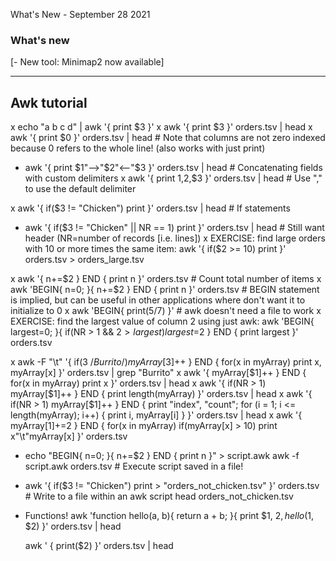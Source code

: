 What's New - September 28 2021

### What's new

[- New tool: Minimap2 now available]

---

## Awk tutorial

x echo "a b c d" | awk '{ print $3 }'
x awk '{ print $3 }' orders.tsv | head
x awk '{ print $0 }' orders.tsv | head  # Note that columns are not zero indexed because 0 refers to the whole line! (also works with just print)
* awk '{ print $1"-->"$2"<--"$3 }' orders.tsv | head  # Concatenating fields with custom delimiters
x awk '{ print $1,$2,$3 }' orders.tsv | head  # Use "," to use the default delimiter

x awk '{ if($3 != "Chicken") print }' orders.tsv | head  # If statements
* awk '{ if($3 != "Chicken" || NR == 1) print }' orders.tsv | head  # Still want header (NR=number of records [i.e. lines])
x EXERCISE: find large orders with 10 or more times the same item: awk '{ if($2 >= 10) print }' orders.tsv > orders_large.tsv

x awk '{ n+=$2 } END { print n }' orders.tsv  # Count total number of items
x awk 'BEGIN{ n=0; }{ n+=$2 } END { print n }' orders.tsv  # BEGIN statement is implied, but can be useful in other applications where don't want it to initialize to 0
x awk 'BEGIN{ print(5/7) }'  # awk doesn't need a file to work
x EXERCISE: find the largest value of column 2 using just awk: awk 'BEGIN{ largest=0; }{ if(NR > 1 && $2>largest)largest=$2 } END { print largest }' orders.tsv


x awk -F "\t" '{ if($3 ~ /Burrito/) myArray[$3]++ } END { for(x in myArray) print x, myArray[x] }' orders.tsv | grep "Burrito"
x awk '{ myArray[$1]++ } END { for(x in myArray) print x }' orders.tsv | head
x awk '{ if(NR > 1) myArray[$1]++ } END { print length(myArray) }' orders.tsv | head
x awk '{ if(NR > 1) myArray[$1]++ } END { print "index", "count"; for (i = 1; i <= length(myArray); i++) { print i, myArray[i] } }' orders.tsv | head
x awk '{ myArray[$1]+=$2 } END { for(x in myArray) if(myArray[x] > 10) print x"\t"myArray[x] }' orders.tsv


* echo "BEGIN{ n=0; }{ n+=\$2 } END { print n }" > script.awk
  awk -f script.awk orders.tsv    # Execute script saved in a file!
* awk '{ if($3 != "Chicken") print > "orders_not_chicken.tsv" }' orders.tsv   # Write to a file within an awk script
  head orders_not_chicken.tsv
* Functions!
awk 'function hello(a, b){ return a + b; }{ print $1, $2, hello($1, $2) }' orders.tsv | head

  awk ' { print($2) }' orders.tsv | head
